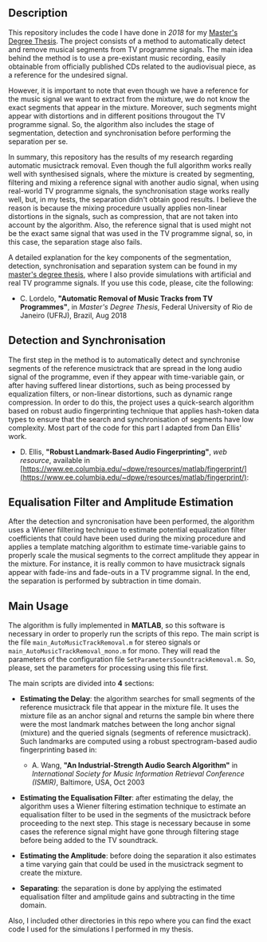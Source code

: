 ## Description
This repository includes the code I have done in *2018* for my [Master's Degree Thesis](https://cpvlordelo.github.io/docs/DissertacaoMestrado_CarlosLordelo.pdf). The project consists of a method to automatically detect and remove musical segments from TV programme signals. The main idea behind the method is to use a pre-existant music recording, easily obtainable from officially published CDs related to the audiovisual piece, as a reference for the undesired signal.

However, it is important to note that even though we have a reference for the music signal we want to extract from the mixture, we do not know the exact segments that appear in the mixture. Moreover, such segments might appear with distortions and in different positions througout the TV programme signal. So, the algorithm also includes the stage of segmentation, detection and synchronisation before performing the separation per se.

In summary, this repository has the results of my research regarding automatic musictrack removal. Even though the full algorithm works really well with synthesised signals, where the mixture is created by segmenting, filtering and mixing a reference signal with another audio signal, when using real-world TV programme signals, the synchronisation stage works really well, but, in my tests, the separation didn't obtain good results. I believe the reason is because the mixing procedure usually applies non-linear distortions in the signals, such as compression, that are not taken into account by the algorithm. Also, the reference signal that is used might not be the exact same signal that was used in the TV programme signal, so, in this case, the separation stage also fails.   

A detailed explanation for the key components of the segmentation, detection, synchronisation and separation system can be found in my [master's degree thesis](https://cpvlordelo.github.io/docs/DissertacaoMestrado_CarlosLordelo.pdf), where I also provide simulations with artificial and real TV programme signals. If you use this code, please, cite the following:

* C. Lordelo, __"Automatic Removal of Music Tracks from TV Programmes"__, in _Master's Degree Thesis_, Federal University of Rio de Janeiro (UFRJ), Brazil, Aug 2018

## Detection and Synchronisation
The first step in the method is to automatically detect and synchronise segments of the reference musictrack that are spread in the long audio signal of the programme, even if they appear with time-variable gain, or after having suffered linear distortions, such as being processed by equalization filters, or non-linear distortions, such as dynamic range compression. In order to do this, the project uses a quick-search algorithm based on robust audio fingerprinting technique that applies hash-token data types to ensure that the search and synchronisation of segments have low complexity. Most part of the code for this part I adapted from Dan Ellis' work.

* D. Ellis, __"Robust Landmark-Based Audio Fingerprinting"__, _web resource_, available in [https://www.ee.columbia.edu/~dpwe/resources/matlab/fingerprint/](https://www.ee.columbia.edu/~dpwe/resources/matlab/fingerprint/):

## Equalisation Filter and Amplitude Estimation
After the detection and syncronisation have been performed, the algorithm uses a Wiener filltering technique to estimate potential equalization filter coefficients that could have been used during the mixing procedure and applies a template matching algorithm to estimate time-variable gains to properly scale the musical segments to the correct amplitude they appear in the mixture. For instance, it is really common to have musictrack signals appear with fade-ins and fade-outs in a TV programme signal. In the end, the separation is performed by subtraction in time domain.

## Main Usage
The algorithm is fully implemented in __MATLAB__, so this software is necessary in order to properly run the scripts of this repo. The main script is the file `main_AutoMusicTrackRemoval.m` for stereo signals or `main_AutoMusicTrackRemoval_mono.m` for mono. They will read the parameters of the configuration file `SetParametersSoundtrackRemoval.m`. So, please, set the parameters for processing using this file first. 

The main scripts are divided into __4__ sections:
  
  * __Estimating the Delay__: the algorithm searches for small segments of the reference musictrack file that appear in the mixture file. It uses the mixture file as an anchor signal and returns the sample bin where there were the most landmark matches between the long anchor signal (mixture) and the queried signals (segments of reference musictrack). Such landmarks are computed using a robust spectrogram-based audio fingerprinting based in:
    
    * A. Wang, __"An Industrial-Strength Audio Search Algorithm"__ in _International Society for Music Information Retrieval Conference (ISMIR)_, Baltimore, USA, Oct 2003

 * __Estimating the Equalisation Filter__: after estimating the delay, the algorithm uses a Wiener filtering estimation technique to estimate an equalisation filter to be used in the segments of the musictrack before proceeding to the next step. This stage is necessary because in some cases the reference signal might have gone through filtering stage before being added to the TV soundtrack.
 
*  __Estimating the Amplitude__: before doing the separation it also estimates a time varying gain that could be used in the musictrack segment to create the mixture. 

* __Separating__: the separation is done by applying the estimated equalisation filter and amplitude gains and subtracting in the time domain.

Also, I included other directories in this repo where you can find the exact code I used for the simulations I performed in my thesis.